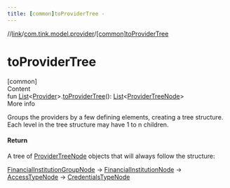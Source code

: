 ```yaml
---
title: [common]toProviderTree -
---
```

//[link](../index.md)/[com.tink.model.provider](index.md)/[[common]toProviderTree]([common]to-provider-tree.md)



# toProviderTree  
[common]  
Content  
fun [List](https://kotlinlang.org/api/latest/jvm/stdlib/kotlin.collections/-list/index.html)<[Provider]([common]-provider/index.md)>.[toProviderTree]([common]to-provider-tree.md)(): [List](https://kotlinlang.org/api/latest/jvm/stdlib/kotlin.collections/-list/index.html)<[ProviderTreeNode]([common]-provider-tree-node/index.md)>  
More info  


Groups the providers by a few defining elements, creating a tree structure. Each level in the tree structure may have 1 to n children.



#### Return  


A tree of [ProviderTreeNode]([common]-provider-tree-node/index.md) objects that will always follow the structure:



[FinancialInstitutionGroupNode]([common]-provider-tree-node/-financial-institution-group-node/index.md) -> [FinancialInstitutionNode]([common]-provider-tree-node/-financial-institution-node/index.md) -> [AccessTypeNode]([common]-provider-tree-node/-access-type-node/index.md) -> [CredentialsTypeNode]([common]-provider-tree-node/-credentials-type-node/index.md)

  




